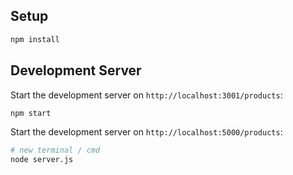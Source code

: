 ## Setup

```bash
npm install
```

## Development Server

Start the development server on `http://localhost:3001/products`:

```bash
npm start
```

Start the development server on `http://localhost:5000/products`:

```bash
# new terminal / cmd
node server.js
```
